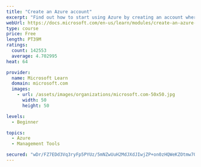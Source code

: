 ```yaml
---
title: "Create an Azure account"
excerpt: "Find out how to start using Azure by creating an account where you’ll see services and personal settings for identity, billing, and preferences."
webUrl: https://docs.microsoft.com/en-us/learn/modules/create-an-azure-account/
type: course
price: Free
length: PT39M
ratings:
  count: 142553
  average: 4.702995
heat: 64

provider:
  name: Microsoft Learn
  domain: microsoft.com
  images:
    - url: /assets/images/organizations/microsoft.com-50x50.jpg
      width: 50
      height: 50

levels:
  - Beginner

topics:
  - Azure
  - Management Tools

secured: "wDr/FZ7EDd3Vq3ryFp5PYUz/5mNZwUuH2MdJXdJIwjZP+on0zHQWeKZOtmw7O8hnhyn0TAFJHuX+ZORh0VLMtHlbTNKOAt4dKYn1/KodSAPXMaUshMIZ91jQb/FdLRQgFI/rO7/3tXg0hKwcHeb2iyNzTs9mV/bS3geUZWocNQy18MjL53tw8pbxqfJoiRp5MxwZ0RCtY8ZEo7Acmhip9TebWX+TJfA+KY5bed0UMHG+yuWqmSCWHMwx9pHHq8gC0kWfeG9l14xKkfGLuvzUYs8EDl0nOBvwE+LtixBXWANPFjeVxNenaVhwEFF4DnlKoCK/UHFWMD7aCAffog/gG9l60GmnFd99qcq8PexLmlyNNf/iOvDfTUvivER0iXVTUDzuwUus6UdyvuSJogW4LYSmK/UDev8F7DpxBWJiB2RgW9ylu055zFHhIqLoF62e;RuQVtG3XRxxqG2Wqb4HaRQ=="
---
```


